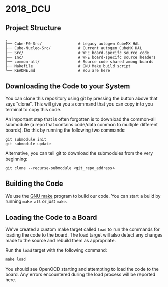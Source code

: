 # 2018\_DCU

## Project Structure

```
.
├── Cube-F0-Src/                # Legacy autogen CubeMX HAL
├── Cube-Nucleo-Src/            # Current autogen CubeMX HAL
├── Src/                        # WFE board-specifc source code 
├── Inc/                        # WFE board-specifc source headers
├── common-all/                 # Source code shared among boards
├── Makefile                    # GNU Make build script
└── README.md                   # You are here 

```

## Downloading the Code to your System 

You can clone this repository using git by pressing the button above that says
"clone". This will give you a command that you can copy into you terminal to
copy this code.

An important step that is often forgotten is to download the common-all
submodule (a repo that contains code/data common to multiple different
boards). Do this by running the following two commands:

```
git submodule init
git submodule update
```

Alternative, you can tell git to download the submodules from the very
beginning:

```
git clone --recurse-submodule <git_repo_address>
```

## Building the Code 

We use the [GNU make](https://www.gnu.org/software/make/manual/make.html) program to build our code.
You can start a build by running `make all` or just `make`.

## Loading the Code to a Board

We've created a custom make target called `load` to run the commands for
loading the code to the board. The load target will also detect any changes
made to the source and rebuild them as appropriate.

Run the `load` target with the following command:

```
make load
```

You should see OpenOCD starting and attempting to load the code to the board.
Any errors encountered during the load process will be reported here.

